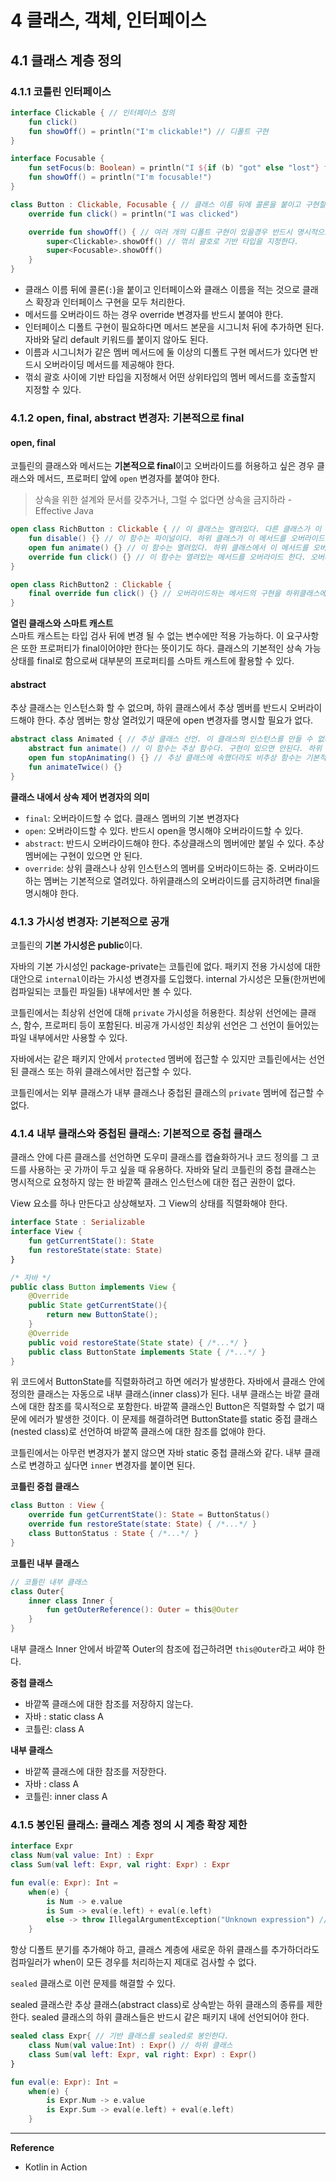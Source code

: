 # 4 클래스, 객체, 인터페이스
## 4.1 클래스 계층 정의
### 4.1.1 코틀린 인터페이스
```kotlin
interface Clickable { // 인터페이스 정의
    fun click()
    fun showOff() = println("I'm clickable!") // 디폴트 구현
}

interface Focusable {
    fun setFocus(b: Boolean) = println("I ${if (b) "got" else "lost"} focus.")
    fun showOff() = println("I'm focusable!")
}

class Button : Clickable, Focusable { // 클래스 이름 뒤에 콜론을 붙이고 구현할 인터페이스를 적는다.
    override fun click() = println("I was clicked")

    override fun showOff() { // 여러 개의 디폴트 구현이 있을경우 반드시 명시적으로 구현을 제공해야 한다. 누락 시 컴파일 에러가 발생한다.
        super<Clickable>.showOff() // 꺾쇠 괄호로 기반 타입을 지정한다.
        super<Focusable>.showOff()
    }
}
```
- 클래스 이름 뒤에 콜론(`:`)을 붙이고 인터페이스와 클래스 이름을 적는 것으로 클래스 확장과 인터페이스 구현을 모두 처리한다.
- 메서드를 오버라이드 하는 경우 override 변경자를 반드시 붙여야 한다.
- 인터페이스 디폴트 구현이 필요하다면 메서드 본문을 시그니처 뒤에 추가하면 된다. 자바와 달리 default 키워드를 붙이지 않아도 된다.
- 이름과 시그니처가 같은 멤버 메서드에 둘 이상의 디폴트 구현 메서드가 있다면 반드시 오버라이딩 메서드를 제공해야 한다.
- 꺾쇠 괄호 사이에 기반 타입을 지정해서 어떤 상위타입의 멤버 메서드를 호출할지 지정할 수 있다.

### 4.1.2 open, final, abstract 변경자: 기본적으로 final

#### open, final
코틀린의 클래스와 메서드는 **기본적으로 final**이고 오버라이드를 허용하고 싶은 경우 클래스와 메서드, 프로퍼티 앞에 `open` 변경자를 붙여야 한다.
> 상속을 위한 설계와 문서를 갖추거나, 그럴 수 없다면 상속을 금지하라 -Effective Java

```kotlin
open class RichButton : Clickable { // 이 클래스는 열려있다. 다른 클래스가 이 클래스를 상속할 수 있다.
    fun disable() {} // 이 함수는 파이널이다. 하위 클래스가 이 메서드를 오버라이드 할 수 없다.
    open fun animate() {} // 이 함수는 열려있다. 하위 클래스에서 이 메서드를 오버라이드해도 된다.
    override fun click() {} // 이 함수는 열려있는 메서드를 오버라이드 한다. 오버라이드한 메서드는 기본적으로 열려있다.
}

open class RichButton2 : Clickable {
    final override fun click() {} // 오버라이드하는 메서드의 구현을 하위클래스에서 오버라이드 하지 못 하게 하려면 final을 명시한다.
}
```
**열린 클래스와 스마트 캐스트**<br>
스마트 캐스트는 타입 검사 뒤에 변경 될 수 없는 변수에만 적용 가능하다.
이 요구사항은 또한 프로퍼티가 final이어야만 한다는 뜻이기도 하다.
클래스의 기본적인 상속 가능 상태를 final로 함으로써 대부분의 프로퍼티를 스마트 캐스트에 활용할 수 있다.

#### abstract
추상 클래스는 인스턴스화 할 수 없으며, 하위 클래스에서 추상 멤버를 반드시 오버라이드해야 한다.
추상 멤버는 항상 열려있기 때문에 open 변경자를 명시할 필요가 없다.
```kotlin
abstract class Animated { // 추상 클래스 선언. 이 클래스의 인스턴스를 만들 수 없다.
    abstract fun animate() // 이 함수는 추상 함수다. 구현이 있으면 안된다. 하위 클래스에서는 이 함수를 반드시 오버라이드해야 한다.
    open fun stopAnimating() {} // 추상 클래스에 속했더라도 비추상 함수는 기본적으로 final이다. open으로 오버라이드를 허용할 수 있다.
    fun animateTwice() {}
}
```

**클래스 내에서 상속 제어 변경자의 의미**<br>
- `final`: 오버라이드할 수 없다. 클래스 멤버의 기본 변경자다
- `open`: 오버라이드할 수 있다. 반드시 open을 명시해야 오버라이드할 수 있다.
- `abstract`: 반드시 오버라이드해야 한다. 추상클래스의 멤버에만 붙일 수 있다. 추상 멤버에는 구현이 있으면 안 된다.
- `override`: 상위 클래스나 상위 인스턴스의 멤버를 오버라이드하는 중. 오버라이드하는 멤버는 기본적으로 열려있다. 하위클래스의 오버라이드를 금지하려면 final을 명시해야 한다.

### 4.1.3 가시성 변경자: 기본적으로 공개
코틀린의 **기본 가시성은 public**이다.

자바의 기본 가시성인 package-private는 코틀린에 없다.
패키지 전용 가시성에 대한 대안으로 `internal`이라는 가시성 변경자를 도입했다.
internal 가시성은 모듈(한꺼번에 컴파일되는 코틀린 파일들) 내부에서만 볼 수 있다.

코틀린에서는 최상위 선언에 대해 `private` 가시성을 허용한다.
최상위 선언에는 클래스, 함수, 프로퍼티 등이 포함된다.
비공개 가시성인 최상위 선언은 그 선언이 들어있는 파일 내부에서만 사용할 수 있다.

자바에서는 같은 패키지 안에서 `protected` 멤버에 접근할 수 있지만
코틀린에서는 선언된 클래스 또는 하위 클래스에서만 접근할 수 있다.

코틀린에서는 외부 클래스가 내부 클래스나 중첩된 클래스의 `private` 멤버에 접근할 수 없다.

### 4.1.4 내부 클래스와 중첩된 클래스: 기본적으로 중첩 클래스
클래스 안에 다른 클래스를 선언하면 도우미 클래스를 캡슐화하거나 코드 정의를 그 코드를 사용하는 곳 가까이 두고 싶을 때 유용하다.
자바와 달리 코틀린의 중첩 클래스는 명시적으로 요청하지 않는 한 바깥쪽 클래스 인스턴스에 대한 접근 권한이 없다.

View 요소를 하나 만든다고 상상해보자. 그 View의 상태를 직렬화해야 한다.
```kotlin
interface State : Serializable
interface View {
    fun getCurrentState(): State
    fun restoreState(state: State)
}
```

```java
/* 자바 */
public class Button implements View {
    @Override
    public State getCurrentState(){
        return new ButtonState();
    }
    @Override
    public void restoreState(State state) { /*...*/ }
    public class ButtonState implements State { /*...*/ }
}
```
위 코드에서 ButtonState를 직렬화하려고 하면 에러가 발생한다.
자바에서 클래스 안에 정의한 클래스는 자동으로 내부 클래스(inner class)가 된다.
내부 클래스는 바깥 클래스에 대한 참조를 묵시적으로 포함한다.
바깥쪽 클래스인 Button은 직렬화할 수 없기 때문에 에러가 발생한 것이다.
이 문제를 해결하려면 ButtonState를 static 중접 클래스(nested class)로 선언하여 바깥쪽 클래스에 대한 참조를 없애야 한다.

코틀린에서는 아무런 변경자가 붙지 않으면 자바 static 중첩 클래스와 같다.
내부 클래스로 변경하고 싶다면 `inner` 변경자를 붙이면 된다.

**코틀린 중첩 클래스**
```kotlin
class Button : View {
    override fun getCurrentState(): State = ButtonStatus()
    override fun restoreState(state: State) { /*...*/ }
    class ButtonStatus : State { /*...*/ }
}
```

**코틀린 내부 클래스**
```kotlin
// 코틀린 내부 클래스
class Outer{
    inner class Inner {
        fun getOuterReference(): Outer = this@Outer
    }
}
```
내부 클래스 Inner 안에서 바깥쪽 Outer의 참조에 접근하려면 `this@Outer`라고 써야 한다.

**중첩 클래스**<br>
- 바깥쪽 클래스에 대한 참조를 저장하지 않는다.
- 자바  : static class A
- 코틀린: class A

**내부 클래스**<br>
- 바깥쪽 클래스에 대한 참조를 저장한다.
- 자바  : class A
- 코틀린: inner class A

### 4.1.5 봉인된 클래스: 클래스 계층 정의 시 계층 확장 제한
```kotlin
interface Expr
class Num(val value: Int) : Expr
class Sum(val left: Expr, val right: Expr) : Expr

fun eval(e: Expr): Int =
    when(e) {
        is Num -> e.value
        is Sum -> eval(e.left) + eval(e.left)
        else -> throw IllegalArgumentException("Unknown expression") // 꼭 else 분기가 있어야 한다.
    }
```
항상 디폴트 분기를 추가해야 하고,
클래스 계층에 새로운 하위 클래스를 추가하더라도 컴파일러가 when이 모든 경우를 처리하는지 제대로 검사할 수 없다.

`sealed` 클래스로 이런 문제를 해결할 수 있다.

sealed 클래스란 추상 클래스(abstract class)로 상속받는 하위 클래스의 종류를 제한한다.
sealed 클래스의 하위 클래스들은 반드시 같은 패키지 내에 선언되어야 한다.
```kotlin
sealed class Expr{ // 기반 클래스를 sealed로 봉인한다.
    class Num(val value:Int) : Expr() // 하위 클래스
    class Sum(val left: Expr, val right: Expr) : Expr()
}

fun eval(e: Expr): Int =
    when(e) {
        is Expr.Num -> e.value
        is Expr.Sum -> eval(e.left) + eval(e.left)
    }
```

---
**Reference**<br>
- Kotlin in Action
